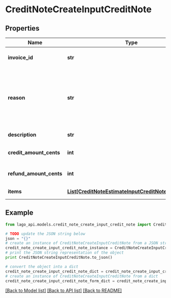 # CreditNoteCreateInputCreditNote


## Properties

Name | Type | Description | Notes
------------ | ------------- | ------------- | -------------
**invoice_id** | **str** | The invoice unique identifier, created by Lago. | 
**reason** | **str** | The reason of the credit note creation. Possible values are &#x60;duplicated_charge&#x60;, &#x60;product_unsatisfactory&#x60;, &#x60;order_change&#x60;, &#x60;order_cancellation&#x60;, &#x60;fraudulent_charge&#x60; or &#x60;other&#x60;. | [optional] 
**description** | **str** | The description of the credit note. | [optional] 
**credit_amount_cents** | **int** | The total amount to be credited on the customer balance. | [optional] 
**refund_amount_cents** | **int** | The total amount to be refunded to the customer. | [optional] 
**items** | [**List[CreditNoteEstimateInputCreditNoteItemsInner]**](CreditNoteEstimateInputCreditNoteItemsInner.md) | The list of credit note’s items. | 

## Example

```python
from lago_api.models.credit_note_create_input_credit_note import CreditNoteCreateInputCreditNote

# TODO update the JSON string below
json = "{}"
# create an instance of CreditNoteCreateInputCreditNote from a JSON string
credit_note_create_input_credit_note_instance = CreditNoteCreateInputCreditNote.from_json(json)
# print the JSON string representation of the object
print CreditNoteCreateInputCreditNote.to_json()

# convert the object into a dict
credit_note_create_input_credit_note_dict = credit_note_create_input_credit_note_instance.to_dict()
# create an instance of CreditNoteCreateInputCreditNote from a dict
credit_note_create_input_credit_note_form_dict = credit_note_create_input_credit_note.from_dict(credit_note_create_input_credit_note_dict)
```
[[Back to Model list]](../README.md#documentation-for-models) [[Back to API list]](../README.md#documentation-for-api-endpoints) [[Back to README]](../README.md)


